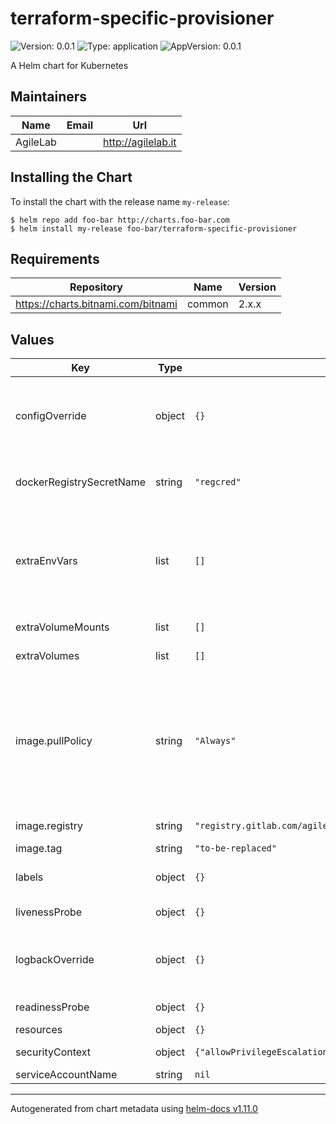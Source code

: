 # terraform-specific-provisioner

![Version: 0.0.1](https://img.shields.io/badge/Version-0.0.1-informational?style=flat-square) ![Type: application](https://img.shields.io/badge/Type-application-informational?style=flat-square) ![AppVersion: 0.0.1](https://img.shields.io/badge/AppVersion-0.0.1-informational?style=flat-square)

A Helm chart for Kubernetes

## Maintainers

| Name | Email | Url |
| ---- | ------ | --- |
| AgileLab |  | <http://agilelab.it> |

## Installing the Chart

To install the chart with the release name `my-release`:

```console
$ helm repo add foo-bar http://charts.foo-bar.com
$ helm install my-release foo-bar/terraform-specific-provisioner
```

## Requirements

| Repository | Name | Version |
|------------|------|---------|
| https://charts.bitnami.com/bitnami | common | 2.x.x |

## Values

| Key | Type | Default | Description |
|-----|------|---------|-------------|
| configOverride | object | `{}` | This configuration allows you to override the application.conf file |
| dockerRegistrySecretName | string | `"regcred"` | Docker Registry Secret name used to access a private repo |
| extraEnvVars | list | `[]` | define extra variables to add to the container(s) e.g: extraEnvVars:  - name: FOO     value: "10" |
| extraVolumeMounts | list | `[]` | define extra volume mounts |
| extraVolumes | list | `[]` | define extra volumes |
| image.pullPolicy | string | `"Always"` | The imagePullPolicy for a container and the tag of the image affect when the kubelet attempts to pull (download) the specified image. |
| image.registry | string | `"registry.gitlab.com/agilefactory/witboost.mesh/provisioning/terraform/witboost.mesh.provisioning.terraform.specificprovisioner"` | Image repository |
| image.tag | string | `"to-be-replaced"` | Image tag |
| labels | object | `{}` | Allows you to specify common labels |
| livenessProbe | object | `{}` | liveness probe spec |
| logbackOverride | object | `{}` | This configuration allows you to override the logback.xml file |
| readinessProbe | object | `{}` | readiness probe spec |
| resources | object | `{}` | resources spec |
| securityContext | object | `{"allowPrivilegeEscalation":false,"runAsNonRoot":true,"runAsUser":65535}` | security context spec |
| serviceAccountName | string | `nil` | serviceAccount |

----------------------------------------------
Autogenerated from chart metadata using [helm-docs v1.11.0](https://github.com/norwoodj/helm-docs/releases/v1.11.0)
